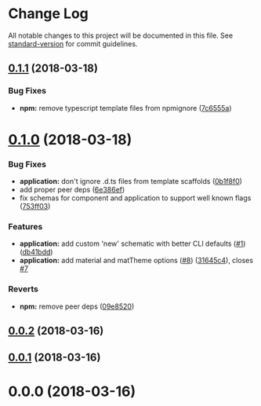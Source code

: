 # Change Log

All notable changes to this project will be documented in this file. See [standard-version](https://github.com/conventional-changelog/standard-version) for commit guidelines.

<a name="0.1.1"></a>
## [0.1.1](https://github.com/Hotell/ng-cli-schematics/compare/v0.1.0...v0.1.1) (2018-03-18)


### Bug Fixes

* **npm:** remove typescript template files from npmignore ([7c6555a](https://github.com/Hotell/ng-cli-schematics/commit/7c6555a))



<a name="0.1.0"></a>
# [0.1.0](https://github.com/Hotell/ng-cli-schematics/compare/v0.0.2...v0.1.0) (2018-03-18)


### Bug Fixes

* **application:** don't ignore .d.ts files from template scaffolds ([0b1f8f0](https://github.com/Hotell/ng-cli-schematics/commit/0b1f8f0))
* add proper peer deps ([6e386ef](https://github.com/Hotell/ng-cli-schematics/commit/6e386ef))
* fix schemas for component and application to support well known flags ([753ff03](https://github.com/Hotell/ng-cli-schematics/commit/753ff03))


### Features

* **application:** add custom 'new' schematic with better CLI defaults ([#1](https://github.com/Hotell/ng-cli-schematics/issues/1)) ([db41bdd](https://github.com/Hotell/ng-cli-schematics/commit/db41bdd))
* **application:** add material and matTheme options ([#8](https://github.com/Hotell/ng-cli-schematics/issues/8)) ([31645c4](https://github.com/Hotell/ng-cli-schematics/commit/31645c4)), closes [#7](https://github.com/Hotell/ng-cli-schematics/issues/7)


### Reverts

* **npm:** remove peer deps ([09e8520](https://github.com/Hotell/ng-cli-schematics/commit/09e8520))



<a name="0.0.2"></a>
## [0.0.2](https://github.com/Hotell/ng-cli-schematics/compare/v0.0.1...v0.0.2) (2018-03-16)



<a name="0.0.1"></a>
## [0.0.1](https://github.com/Hotell/ng-cli-schematics/compare/v0.0.0...v0.0.1) (2018-03-16)



<a name="0.0.0"></a>
# 0.0.0 (2018-03-16)
